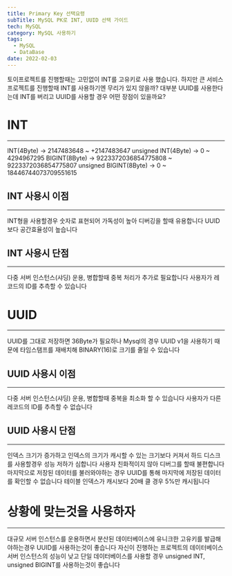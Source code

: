 ```yaml
---
title: Primary Key 선택요령
subTitle: MySQL PK로 INT, UUID 선택 가이드
tech: MySQL
category: MySQL 사용하기
tags:
  - MySQL
  - DataBase
date: 2022-02-03
---
```


토이프로젝트를 진행할때는 고민없이 INT를 고유키로 사용 했습니다.
하지만 큰 서비스 프로젝트를 진행할때 INT를 사용하기엔 무리가 있지 않을까?
대부분 UUID를 사용한다는데 INT를 버리고 UUID를 사용할 경우 어떤 장점이 있을까요?

# INT

---

INT(4Byte) → 2147483648 ~ +2147483647
unsigned INT(4Byte) → 0 ~ 4294967295
BIGINT(8Byte) → 9223372036854775808 ~ 9223372036854775807
unsigned BIGINT(8Byte) → 0 ~ 18446744073709551615

## INT 사용시 이점

---

INT형을 사용할경우 숫자로 표현되어 가독성이 높아 디버깅을 할때 유용합니다
UUID 보다 공간효율성이 높습니다

## INT 사용시 단점

---

다중 서버 인스턴스(샤딩) 운용, 병합할때 중복 처리가 추가로 필요합니다
사용자가 레코드의 ID를 추측할 수 있습니다

# UUID

---

UUID를 그대로 저장하면 36Byte가 필요하나 Mysql의 경우 UUID v1을 사용하기 때문에 타임스탬프를 재배치해 BINARY(16)로 크기를 줄일 수 있습니다

## UUID 사용시 이점

---

다중 서버 인스턴스(샤딩) 운용, 병합할때 중복을 최소화 할 수 있습니다
사용자가 다른 레코드의 ID를 추측할 수 없습니다

## UUID 사용시 단점

---

인덱스 크기가 증가하고 인덱스의 크기가 캐시할 수 있는 크기보다 커져서 하드 디스크를 사용할경우 성능 저하가 심합니다
사용자 친화적이지 않아 디버그를 할때 불편합니다
마지막으로 저장된 데이터를 불러와야하는 경우 UUID를 통해 마지막에 저장된 데이터를 확인할 수 없습니다
테이블 인덱스가 캐시보다 20배 클 경우 5%만 캐시됩니다

# 상황에 맞는것을 사용하자

---

대규모 서버 인스턴스를 운용하면서 분산된 데이터베이스에 유니크한 고유키를 발급해야하는경우 UUID를 사용하는것이 좋습니다
자신이 진행하는 프로젝트의 데이터베이스 서버 인스턴스의 성능이 낮고 단일 데이터베이스를 사용할 경우
unsigned INT, unsigned BIGINT를 사용하는것이 좋습니다
